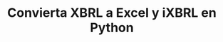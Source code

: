 ﻿---
title: Convierta XBRL a Excel y iXBRL en Python
linktitle: Conversión
type: docs
weight: 25
url: /es/python-net/conversion/
description: Python Finance La biblioteca API se puede usar para convertir XBRL a los formatos Excel XLSX y iXBRL.
---
